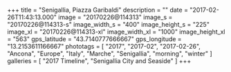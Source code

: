 +++
title = "Senigallia, Piazza Garibaldi"
description = ""
date = "2017-02-26T11:43:13.000"
image = "20170226@114313"
image_s = "20170226@114313-s"
image_width_s = "400"
image_height_s = "225"
image_xl = "20170226@114313-xl"
image_width_xl = "1000"
image_height_xl = "563"
gps_latitude = "43.7140777666667"
gps_longitude = "13.2153611166667"
phototags = [ "2017", "2017-02", "2017-02-26", "Ancona", "Europe", "Italy", "Marche", "Senigallia", "morning", "winter" ]
galleries = [ "2017 Timeline", "Senigallia City and Seaside" ]
+++
